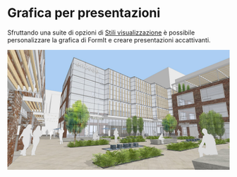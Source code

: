 # Grafica per presentazioni

Sfruttando una suite di opzioni di [Stili visualizzazione](../tool-library/visual-styles.md) è possibile personalizzare la grafica di FormIt e creare presentazioni accattivanti.

![](../.gitbook/assets/screen1.jpg)
